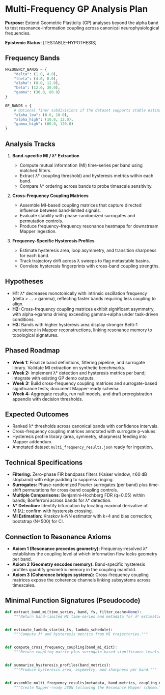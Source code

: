 # Multi-Frequency GP Analysis Plan

**Purpose:** Extend Geometric Plasticity (GP) analyses beyond the alpha band to test resonance-information coupling across canonical neurophysiological frequencies.

**Epistemic Status:** [TESTABLE-HYPOTHESIS]

## Frequency Bands

```python
FREQUENCY_BANDS = {
    "delta": (1.0, 4.0),
    "theta": (4.0, 8.0),
    "alpha": (8.0, 12.0),
    "beta": (12.0, 30.0),
    "gamma": (30.0, 80.0)
}

GP_BANDS = {
    # Optional finer subdivisions if the dataset supports stable estimates
    "alpha_low": (8.0, 10.0),
    "alpha_high": (10.0, 12.0),
    "gamma_high": (80.0, 120.0)
}
```

## Analysis Tracks

1. **Band-specific MI / λ\* Extraction**  
   - Compute mutual information (MI) time-series per band using matched filters.  
   - Extract λ\* (coupling threshold) and hysteresis metrics within each band.  
   - Compare λ\* ordering across bands to probe timescale sensitivity.

2. **Cross-Frequency Coupling Matrices**  
   - Assemble MI-based coupling matrices that capture directed influence between band-limited signals.  
   - Evaluate stability with phase-randomized surrogates and permutation controls.  
   - Produce frequency–frequency resonance heatmaps for downstream Mapper ingestion.

3. **Frequency-Specific Hysteresis Profiles**  
   - Estimate hysteresis area, loop asymmetry, and transition sharpness for each band.  
   - Track trajectory drift across λ sweeps to flag metastable basins.  
   - Correlate hysteresis fingerprints with cross-band coupling strengths.

## Hypotheses

- **H1:** λ\* decreases monotonically with intrinsic oscillation frequency (delta > … > gamma), reflecting faster bands requiring less coupling to align.  
- **H2:** Cross-frequency coupling matrices exhibit significant asymmetry, with alpha→gamma driving exceeding gamma→alpha under task-driven conditions.  
- **H3:** Bands with higher hysteresis area display stronger Betti-1 persistence in Mapper reconstructions, linking resonance memory to topological signatures.

## Phased Roadmap

- **Week 1:** Finalize band definitions, filtering pipeline, and surrogate library. Validate MI extraction on synthetic benchmarks.  
- **Week 2:** Implement λ\* detection and hysteresis metrics per band; integrate with existing GP demo outputs.  
- **Week 3:** Build cross-frequency coupling matrices and surrogate-based significance tests; document Mapper-ready schema.  
- **Week 4:** Aggregate results, run null models, and draft preregistration appendix with decision thresholds.

## Expected Outcomes

- Ranked λ\* thresholds across canonical bands with confidence intervals.  
- Cross-frequency coupling matrices annotated with surrogate p-values.  
- Hysteresis profile library (area, symmetry, sharpness) feeding into Mapper addendum.  
- Annotated dataset `multi_frequency_results.json` ready for ingestion.

## Technical Specifications

- **Filtering:** Zero-phase FIR bandpass filters (Kaiser window, ≥60 dB stopband) with edge padding to suppress ringing.  
- **Surrogates:** Phase-randomized Fourier surrogates (per band) plus time-shift permutations for cross-band coupling controls.  
- **Multiple Comparisons:** Benjamini–Hochberg FDR (q=0.05) within bands; Bonferroni across bands for λ\* detection.  
- **λ\* Detection:** Identify bifurcation by locating maximal derivative of MI(λ); confirm with hysteresis crossing.  
- **MI Estimation:** Kraskov k-NN estimator with k=4 and bias correction; bootstrap (N=500) for CI.

## Connection to Resonance Axioms

- **Axiom 1 (Resonance precedes geometry):** Frequency-resolved λ\* establishes the coupling level at which information flow locks geometry per band.  
- **Axiom 2 (Geometry encodes memory):** Band-specific hysteresis profiles quantify geometric memory in the coupling manifold.  
- **Axiom 3 (Coherence bridges systems):** Cross-frequency coupling matrices expose the coherence channels linking subsystems across timescales.

## Minimal Function Signatures (Pseudocode)

```python
def extract_band_mi(time_series, band, fs, filter_cache=None):
    """Return band-limited MI time-series and metadata for λ* estimation."""


def estimate_lambda_star(mi_ts, lambda_schedule):
    """Compute λ* and hysteresis metrics from MI trajectories."""


def compute_cross_frequency_coupling(band_mi_dict):
    """Return coupling matrix plus surrogate-based significance levels."""


def summarize_hysteresis_profiles(band_metrics):
    """Produce hysteresis area, asymmetry, and sharpness per band."""


def assemble_multi_frequency_results(metadata, band_metrics, coupling_matrix):
    """Create Mapper-ready JSON following the Resonance Mapper schema."""
```
